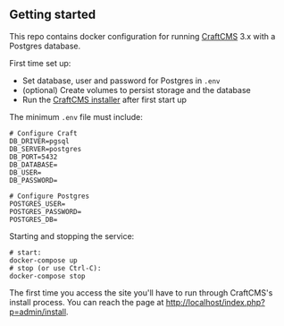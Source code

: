 ## Getting started

This repo contains docker configuration for running [CraftCMS](https://craftcms.com/) 3.x
with a Postgres database.

First time set up:

- Set database, user and password for Postgres in `.env`
- (optional) Create volumes to persist storage and the database
- Run the [CraftCMS installer](http://localhost/index.php?p=admin/install) after first start up

The minimum `.env` file must include:

```
# Configure Craft
DB_DRIVER=pgsql
DB_SERVER=postgres
DB_PORT=5432
DB_DATABASE=
DB_USER=
DB_PASSWORD=

# Configure Postgres
POSTGRES_USER=
POSTGRES_PASSWORD=
POSTGRES_DB=
```

Starting and stopping the service:

```
# start:
docker-compose up
# stop (or use Ctrl-C):
docker-compose stop
```

The first time you access the site you'll have to run through CraftCMS's
install process. You can reach the page at [http://localhost/index.php?p=admin/install](http://localhost/index.php?p=admin/install).

